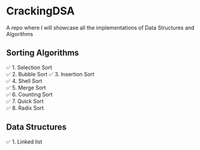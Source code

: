 # CrackingDSA
A repo where I will showcase all the implementations of Data Structures and Algorithms


## Sorting Algorithms
✅ 1. Selection Sort  
✅ 2. Bubble Sort 
✅ 3. Insertion Sort  
✅ 4. Shell Sort  
✅ 5. Merge Sort  
✅ 6. Counting Sort  
✅ 7. Quick Sort  
✅ 8. Radix Sort    

## Data Structures  
✅ 1. Linked list 
